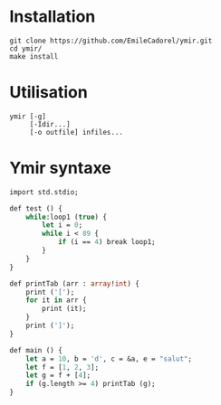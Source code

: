 Installation
========

```
git clone https://github.com/EmileCadorel/ymir.git
cd ymir/
make install
```

Utilisation
========

```
ymir [-g] 
     [-Idir...]
     [-o outfile] infiles...
```

Ymir syntaxe
=======

```ocaml
import std.stdio;

def test () {
	while:loop1 (true) {
		let i = 0;
		while i < 89 {
			if (i == 4) break loop1;
		}
	}
}

def printTab (arr : array!int) {
	print ('[');
	for it in arr {
		print (it);
	}
	print (']');
}

def main () {
    let a = 10, b = 'd', c = &a, e = "salut";
    let f = [1, 2, 3];
    let g = f + [4];
    if (g.length >= 4) printTab (g);
}

```
